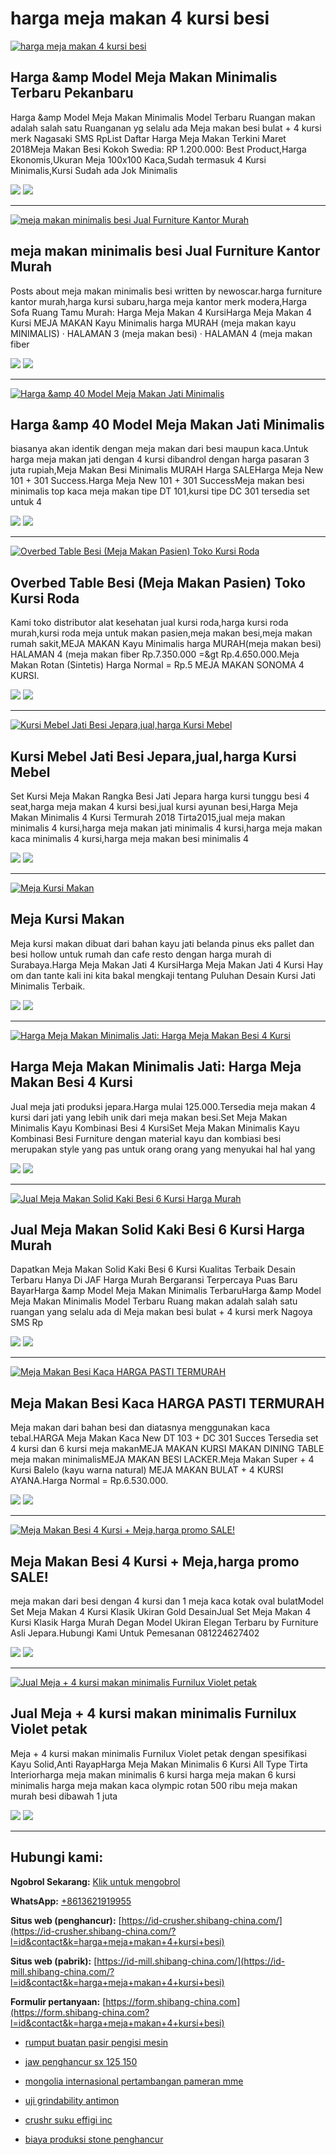 # harga meja makan 4 kursi besi

<a href="https://swt.shibang-china.com/?l=id&img&k=harga+meja+makan+4+kursi+besi" target="_blank">![harga meja makan 4 kursi besi](http://static.shibang-china.com/all-800x300/455.jpg)</a>

## Harga &amp Model Meja Makan Minimalis Terbaru Pekanbaru
Harga &amp Model Meja Makan Minimalis Model Terbaru Ruangan makan adalah salah satu Ruanganan yg selalu ada Meja makan besi bulat + 4 kursi merk Nagasaki SMS RpList Daftar Harga Meja Makan Terkini Maret 2018Meja Makan Besi Kokoh Swedia: RP 1.200.000: Best Product,Harga Ekonomis,Ukuran Meja 100x100 Kaca,Sudah termasuk 4 Kursi Minimalis,Kursi Sudah ada Jok Minimalis


<a href="https://whatsapp.shibangsoft.com/WhatsApp.php" target="_blank" title="WhatsApp">![](http://static.shibang-china.com/icon/whatsapp.png)</a> <a href="https://swt.shibang-china.com/?l=id&icon&k=harga+meja+makan+4+kursi+besi" target="_blank">![](http://static.shibang-china.com/icon/chat-id.png)</a>

---

<a href="https://swt.shibang-china.com/?l=id&img&k=harga+meja+makan+4+kursi+besi" target="_blank">![meja makan minimalis besi Jual Furniture Kantor Murah](http://static.shibang-china.com/all-800x300/1326.jpg)</a>

## meja makan minimalis besi Jual Furniture Kantor Murah
Posts about meja makan minimalis besi written by newoscar.harga furniture kantor murah,harga kursi subaru,harga meja kantor merk modera,Harga Sofa Ruang Tamu Murah: Harga Meja Makan 4 KursiHarga Meja Makan 4 Kursi MEJA MAKAN Kayu Minimalis harga MURAH (meja makan kayu MINIMALIS) · HALAMAN 3 (meja makan besi) · HALAMAN 4 (meja makan fiber


<a href="https://whatsapp.shibangsoft.com/WhatsApp.php" target="_blank" title="WhatsApp">![](http://static.shibang-china.com/icon/whatsapp.png)</a> <a href="https://swt.shibang-china.com/?l=id&icon&k=harga+meja+makan+4+kursi+besi" target="_blank">![](http://static.shibang-china.com/icon/chat-id.png)</a>

---

<a href="https://swt.shibang-china.com/?l=id&img&k=harga+meja+makan+4+kursi+besi" target="_blank">![Harga &amp 40 Model Meja Makan Jati Minimalis](http://static.shibang-china.com/all-800x300/1050.jpg)</a>

## Harga &amp 40 Model Meja Makan Jati Minimalis
biasanya akan identik dengan meja makan dari besi maupun kaca.Untuk harga meja makan jati dengan 4 kursi dibandrol dengan harga pasaran 3 juta rupiah,Meja Makan Besi Minimalis MURAH Harga SALEHarga Meja New 101 + 301 Success.Harga Meja New 101 + 301 SuccessMeja makan besi minimalis top kaca meja makan tipe DT 101,kursi tipe DC 301 tersedia set untuk 4


<a href="https://whatsapp.shibangsoft.com/WhatsApp.php" target="_blank" title="WhatsApp">![](http://static.shibang-china.com/icon/whatsapp.png)</a> <a href="https://swt.shibang-china.com/?l=id&icon&k=harga+meja+makan+4+kursi+besi" target="_blank">![](http://static.shibang-china.com/icon/chat-id.png)</a>

---

<a href="https://swt.shibang-china.com/?l=id&img&k=harga+meja+makan+4+kursi+besi" target="_blank">![Overbed Table Besi (Meja Makan Pasien) Toko Kursi Roda](http://static.shibang-china.com/all-800x300/591.jpg)</a>

## Overbed Table Besi (Meja Makan Pasien) Toko Kursi Roda
Kami toko distributor alat kesehatan jual kursi roda,harga kursi roda murah,kursi roda meja untuk makan pasien,meja makan besi,meja makan rumah sakit,MEJA MAKAN Kayu Minimalis harga MURAH(meja makan besi) HALAMAN 4 (meja makan fiber Rp.7.350.000 =&gt Rp.4.650.000.Meja Makan Rotan (Sintetis) Harga Normal = Rp.5 MEJA MAKAN SONOMA 4 KURSI.


<a href="https://whatsapp.shibangsoft.com/WhatsApp.php" target="_blank" title="WhatsApp">![](http://static.shibang-china.com/icon/whatsapp.png)</a> <a href="https://swt.shibang-china.com/?l=id&icon&k=harga+meja+makan+4+kursi+besi" target="_blank">![](http://static.shibang-china.com/icon/chat-id.png)</a>

---

<a href="https://swt.shibang-china.com/?l=id&img&k=harga+meja+makan+4+kursi+besi" target="_blank">![Kursi Mebel Jati Besi Jepara,jual,harga Kursi Mebel](http://static.shibang-china.com/all-800x300/1474.jpg)</a>

## Kursi Mebel Jati Besi Jepara,jual,harga Kursi Mebel
Set Kursi Meja Makan Rangka Besi Jati Jepara harga kursi tunggu besi 4 seat,harga meja makan 4 kursi besi,jual kursi ayunan besi,Harga Meja Makan Minimalis 4 Kursi Termurah 2018 Tirta2015,jual meja makan minimalis 4 kursi,harga meja makan jati minimalis 4 kursi,harga meja makan kaca minimalis 4 kursi,harga meja makan besi minimalis 4


<a href="https://whatsapp.shibangsoft.com/WhatsApp.php" target="_blank" title="WhatsApp">![](http://static.shibang-china.com/icon/whatsapp.png)</a> <a href="https://swt.shibang-china.com/?l=id&icon&k=harga+meja+makan+4+kursi+besi" target="_blank">![](http://static.shibang-china.com/icon/chat-id.png)</a>

---

<a href="https://swt.shibang-china.com/?l=id&img&k=harga+meja+makan+4+kursi+besi" target="_blank">![Meja Kursi Makan](http://static.shibang-china.com/all-800x300/1495.jpg)</a>

## Meja Kursi Makan
Meja kursi makan dibuat dari bahan kayu jati belanda pinus eks pallet dan besi hollow untuk rumah dan cafe resto dengan harga murah di Surabaya.Harga Meja Makan Jati 4 KursiHarga Meja Makan Jati 4 Kursi Hay om dan tante kali ini kita bakal mengkaji tentang Puluhan Desain Kursi Jati Minimalis Terbaik.


<a href="https://whatsapp.shibangsoft.com/WhatsApp.php" target="_blank" title="WhatsApp">![](http://static.shibang-china.com/icon/whatsapp.png)</a> <a href="https://swt.shibang-china.com/?l=id&icon&k=harga+meja+makan+4+kursi+besi" target="_blank">![](http://static.shibang-china.com/icon/chat-id.png)</a>

---

<a href="https://swt.shibang-china.com/?l=id&img&k=harga+meja+makan+4+kursi+besi" target="_blank">![Harga Meja Makan Minimalis Jati: Harga Meja Makan Besi 4 Kursi](http://static.shibang-china.com/all-800x300/54.jpg)</a>

## Harga Meja Makan Minimalis Jati: Harga Meja Makan Besi 4 Kursi
Jual meja jati produksi jepara.Harga mulai 125.000.Tersedia meja makan 4 kursi dari jati yang lebih unik dari meja makan besi.Set Meja Makan Minimalis Kayu Kombinasi Besi 4 KursiSet Meja Makan Minimalis Kayu Kombinasi Besi Furniture dengan material kayu dan kombiasi besi merupakan style yang pas untuk orang orang yang menyukai hal hal yang


<a href="https://whatsapp.shibangsoft.com/WhatsApp.php" target="_blank" title="WhatsApp">![](http://static.shibang-china.com/icon/whatsapp.png)</a> <a href="https://swt.shibang-china.com/?l=id&icon&k=harga+meja+makan+4+kursi+besi" target="_blank">![](http://static.shibang-china.com/icon/chat-id.png)</a>

---

<a href="https://swt.shibang-china.com/?l=id&img&k=harga+meja+makan+4+kursi+besi" target="_blank">![Jual Meja Makan Solid Kaki Besi 6 Kursi Harga Murah](http://static.shibang-china.com/all-800x300/636.jpg)</a>

## Jual Meja Makan Solid Kaki Besi 6 Kursi Harga Murah
Dapatkan Meja Makan Solid Kaki Besi 6 Kursi Kualitas Terbaik Desain Terbaru Hanya Di JAF Harga Murah Bergaransi Terpercaya Puas Baru BayarHarga &amp Model Meja Makan Minimalis TerbaruHarga &amp Model Meja Makan Minimalis Model Terbaru Ruang makan adalah salah satu ruangan yang selalu ada di Meja makan besi bulat + 4 kursi merk Nagoya SMS Rp


<a href="https://whatsapp.shibangsoft.com/WhatsApp.php" target="_blank" title="WhatsApp">![](http://static.shibang-china.com/icon/whatsapp.png)</a> <a href="https://swt.shibang-china.com/?l=id&icon&k=harga+meja+makan+4+kursi+besi" target="_blank">![](http://static.shibang-china.com/icon/chat-id.png)</a>

---

<a href="https://swt.shibang-china.com/?l=id&img&k=harga+meja+makan+4+kursi+besi" target="_blank">![Meja Makan Besi Kaca HARGA PASTI TERMURAH](http://static.shibang-china.com/all-800x300/1401.jpg)</a>

## Meja Makan Besi Kaca HARGA PASTI TERMURAH
Meja makan dari bahan besi dan diatasnya menggunakan kaca tebal.HARGA Meja Makan Kaca New DT 103 + DC 301 Succes Tersedia set 4 kursi dan 6 kursi meja makanMEJA MAKAN KURSI MAKAN DINING TABLE meja makan minimalisMEJA MAKAN BESI LACKER.Meja Makan Super + 4 Kursi Balelo (kayu warna natural) MEJA MAKAN BULAT + 4 KURSI AYANA.Harga Normal = Rp.6.530.000.


<a href="https://whatsapp.shibangsoft.com/WhatsApp.php" target="_blank" title="WhatsApp">![](http://static.shibang-china.com/icon/whatsapp.png)</a> <a href="https://swt.shibang-china.com/?l=id&icon&k=harga+meja+makan+4+kursi+besi" target="_blank">![](http://static.shibang-china.com/icon/chat-id.png)</a>

---

<a href="https://swt.shibang-china.com/?l=id&img&k=harga+meja+makan+4+kursi+besi" target="_blank">![Meja Makan Besi 4 Kursi + Meja,harga promo SALE!](http://static.shibang-china.com/all-800x300/341.jpg)</a>

## Meja Makan Besi 4 Kursi + Meja,harga promo SALE!
meja makan dari besi dengan 4 kursi dan 1 meja kaca kotak oval bulatModel Set Meja Makan 4 Kursi Klasik Ukiran Gold DesainJual Set Meja Makan 4 Kursi Klasik Harga Murah Degan Model Ukiran Elegan Terbaru by Furniture Asli Jepara.Hubungi Kami Untuk Pemesanan 081224627402


<a href="https://whatsapp.shibangsoft.com/WhatsApp.php" target="_blank" title="WhatsApp">![](http://static.shibang-china.com/icon/whatsapp.png)</a> <a href="https://swt.shibang-china.com/?l=id&icon&k=harga+meja+makan+4+kursi+besi" target="_blank">![](http://static.shibang-china.com/icon/chat-id.png)</a>

---

<a href="https://swt.shibang-china.com/?l=id&img&k=harga+meja+makan+4+kursi+besi" target="_blank">![Jual Meja + 4 kursi makan minimalis Furnilux Violet petak](http://static.shibang-china.com/all-800x300/416.jpg)</a>

## Jual Meja + 4 kursi makan minimalis Furnilux Violet petak
Meja + 4 kursi makan minimalis Furnilux Violet petak dengan spesifikasi Kayu Solid,Anti RayapHarga Meja Makan Minimalis 6 Kursi All Type Tirta Interiorharga meja makan minimalis 6 kursi harga meja makan 6 kursi minimalis harga meja makan kaca olympic rotan 500 ribu meja makan murah besi dibawah 1 juta


<a href="https://whatsapp.shibangsoft.com/WhatsApp.php" target="_blank" title="WhatsApp">![](http://static.shibang-china.com/icon/whatsapp.png)</a> <a href="https://swt.shibang-china.com/?l=id&icon&k=harga+meja+makan+4+kursi+besi" target="_blank">![](http://static.shibang-china.com/icon/chat-id.png)</a>

---
## Hubungi kami:

**Ngobrol Sekarang:** [Klik untuk mengobrol](https://swt.shibang-china.com?l=id&contact&k=harga+meja+makan+4+kursi+besi)

**WhatsApp:**  [+8613621919955](https://whatsapp.shibangsoft.com/WhatsApp.php)

**Situs web (penghancur):** [https://id-crusher.shibang-china.com/](https://id-crusher.shibang-china.com/?l=id&contact&k=harga+meja+makan+4+kursi+besi)

**Situs web (pabrik):** [https://id-mill.shibang-china.com/](https://id-mill.shibang-china.com/?l=id&contact&k=harga+meja+makan+4+kursi+besi)

**Formulir pertanyaan:** [https://form.shibang-china.com](https://form.shibang-china.com?l=id&contact&k=harga+meja+makan+4+kursi+besi)

* [rumput buatan pasir pengisi mesin](../25/rumput%20buatan%20pasir%20pengisi%20mesin.md)

* [jaw penghancur sx 125 150](../21/jaw%20penghancur%20sx%20125%20150.md)

* [mongolia internasional pertambangan pameran mme](../30/mongolia%20internasional%20pertambangan%20pameran%20mme.md)

* [uji grindability antimon](../22/uji%20grindability%20antimon.md)

* [crushr suku effigi inc](../20/crushr%20suku%20effigi%20inc.md)

* [biaya produksi stone penghancur](../29/biaya%20produksi%20stone%20penghancur.md)